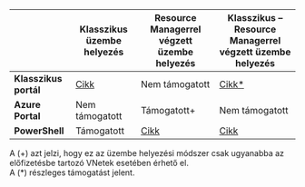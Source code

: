 |  | **Klasszikus üzembe helyezés** | **Resource Managerrel végzett üzembe helyezés** | **Klasszikus – Resource Managerrel végzett üzembe helyezés** |
|----------------------------------------|-------------|----------------------|---------------------------------|
| **Klasszikus portál** | [Cikk](../articles/vpn-gateway/virtual-networks-configure-vnet-to-vnet-connection.md)  |  Nem támogatott |  [Cikk*](../articles/vpn-gateway/vpn-gateway-connect-different-deployment-models-portal.md) |
| **Azure Portal** |  Nem támogatott | Támogatott+ |  Nem támogatott |
| **PowerShell** | Támogatott | [Cikk](../articles/vpn-gateway/vpn-gateway-vnet-vnet-rm-ps.md) | [Cikk](../articles/vpn-gateway/vpn-gateway-connect-different-deployment-models-powershell.md)

A (+) azt jelzi, hogy ez az üzembe helyezési módszer csak ugyanabba az előfizetésbe tartozó VNetek esetében érhető el.<br>
A (*) részleges támogatást jelent.





<!--HONumber=sep16_HO1-->


